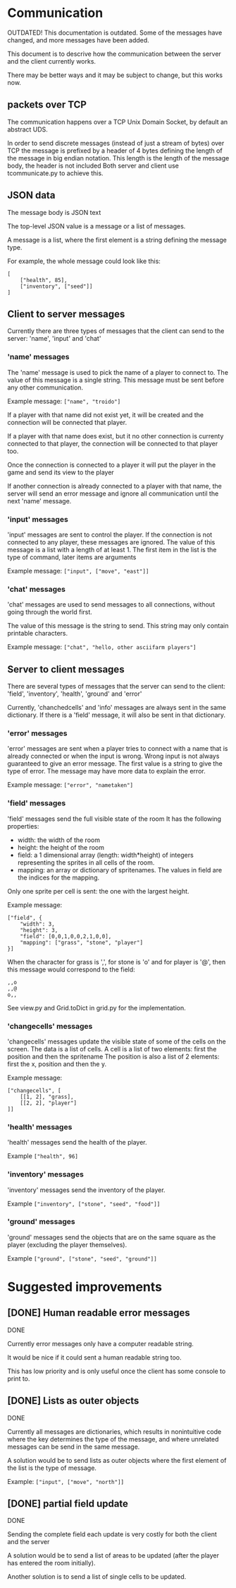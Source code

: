 
# Communication

OUTDATED!
This documentation is outdated.
Some of the messages have changed, and more messages have been added.

This document is to descrive how the communication between the server and the client currently works.

There may be better ways and it may be subject to change, but this works now.

## packets over TCP

The communication happens over a TCP Unix Domain Socket, by default an abstract UDS.

In order to send discrete messages (instead of just a stream of bytes) over TCP the message is prefixed by a header of 4 bytes defining the length of the message in big endian notation.
This length is the length of the message body, the header is not included
Both server and client use tcommunicate.py to achieve this.


## JSON data

The message body is JSON text

The top-level JSON value is a message or a list of messages.

A message is a list, where the first element is a string defining the message type.

For example, the whole message could look like this:

    [
        ["health", 85],
        ["inventory", ["seed"]]
    ]



## Client to server messages

Currently there are three types of messages that the client can send to the server: 'name', 'input' and 'chat'

### 'name' messages

The 'name' message is used to pick the name of a player to connect to.
The value of this message is a single string.
This message must be sent before any other communication.

Example message: `["name", "troido"]`

If a player with that name did not exist yet, it will be created and the connection will be connected that player.

If a player with that name does exist, but it no other connection is currenty connected to that player, the connection will be connected to that player too.

Once the connection is connected to a player it will put the player in the game and send its view to the player

If another connection is already connected to a player with that name, the server will send an error message and ignore all communication until the next 'name' message.

### 'input' messages

'input' messages are sent to control the player.
If the connection is not connected to any player, these messages are ignored.
The value of this message is a list with a length of at least 1.
The first item in the list is the type of command, later items are arguments

Example message: `["input", ["move", "east"]]`

### 'chat' messages

'chat' messages are used to send messages to all connections, without going through the world first.

The value of this message is the string to send.
This string may only contain printable characters.

Example message: `["chat", "hello, other asciifarm players"]`

## Server to client messages

There are several types of messages that the server can send to the client: 'field', 'inventory', 'health', 'ground' and 'error'

Currently, 'chanchedcells' and 'info' messages are always sent in the same dictionary.
If there is a 'field' message, it will also be sent in that dictionary.

### 'error' messages

'error' messages are sent when a player tries to connect with a name that is already connected or when the input is wrong.
Wrong input is not always guaranteed to give an error message.
The first value is a string to give the type of error.
The message may have more data to explain the error.

Example message: `["error", "nametaken"]`


### 'field' messages

'field' messages send the full visible state of the room
It has the following properties:

- width: the width of the room
- height: the height of the room
- field: a 1 dimensional array (length: width*height) of integers representing the sprites in all cells of the room.
- mapping: an array or dictionary of spritenames. The values in field are the indices for the mapping.

Only one sprite per cell is sent: the one with the largest height.

Example message:

    ["field", {
        "width": 3,
        "height": 3,
        "field": [0,0,1,0,0,2,1,0,0],
        "mapping": ["grass", "stone", "player"]
    }]

When the character for grass is ',', for stone is 'o' and for player is '@', then this message would correspond to the field:

    ,,o
    ,,@
    o,,

See view.py and Grid.toDict in grid.py for the implementation.

### 'changecells' messages

'changecells' messages update the visible state of some of the cells on the screen.
The data is a list of cells.
A cell is a list of two elements: first the position and then the spritename
The position is also a list of 2 elements: first the x, position and then the y.

Example message:

    ["changecells", [
        [[1, 2], "grass],
        [[2, 2], "player"]
    ]]

### 'health' messages

'health' messages send the health of the player.

Example `["health", 96]`


### 'inventory' messages

'inventory' messages send the inventory of the player.

Example `["inventory", ["stone", "seed", "food"]]`


### 'ground' messages

'ground' messages send the objects that are on the same square as the player (excluding the player themselves).

Example `["ground", ["stone", "seed", "ground"]]`


# Suggested improvements

## [DONE] Human readable error messages

DONE

Currently error messages only have a computer readable string.

It would be nice if it could sent a human readable string too.

This has low priority and is only useful once the client has some console to print to.



## [DONE] Lists as outer objects

DONE

Currently all messages are dictionaries, which results in nonintuitive code where the key determines the type of the message, and where unrelated messages can be send in the same message.

A solution would be to send lists as outer objects where the first element of the list is the type of message.

Example: `["input", ["move", "north"]]`

## [DONE] partial field update

DONE

Sending the complete field each update is very costly for both the client and the server

A solution would be to send a list of areas to be updated (after the player has entered the room initially).

Another solution is to send a list of single cells to be updated.
